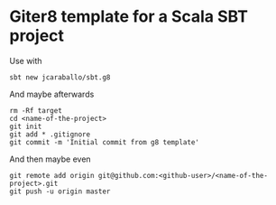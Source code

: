 Giter8 template for a Scala SBT project
=======================================

Use with

    sbt new jcaraballo/sbt.g8

And maybe afterwards

    rm -Rf target
    cd <name-of-the-project>
    git init
    git add * .gitignore
    git commit -m 'Initial commit from g8 template'

And then maybe even

    git remote add origin git@github.com:<github-user>/<name-of-the-project>.git
    git push -u origin master

